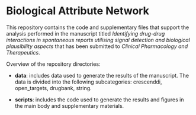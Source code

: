 # Biological Attribute Network

This repository contains the code and supplementary files that support the analysis performed in the manuscript titled _Identifying drug-drug interactions in spontaneous reports utilising signal detection and biological plausibility aspects_ that has been submitted to _Clinical Pharmacology and Therapeutics_.

Overview of the repository directories:

- **data**: includes data used to generate the results of the manuscript. The data is divided into the following subcategories: crescenddi, open_targets, drugbank, string.

- **scripts**: includes the code used to generate the results and figures in the main body and supplementary materials. 

